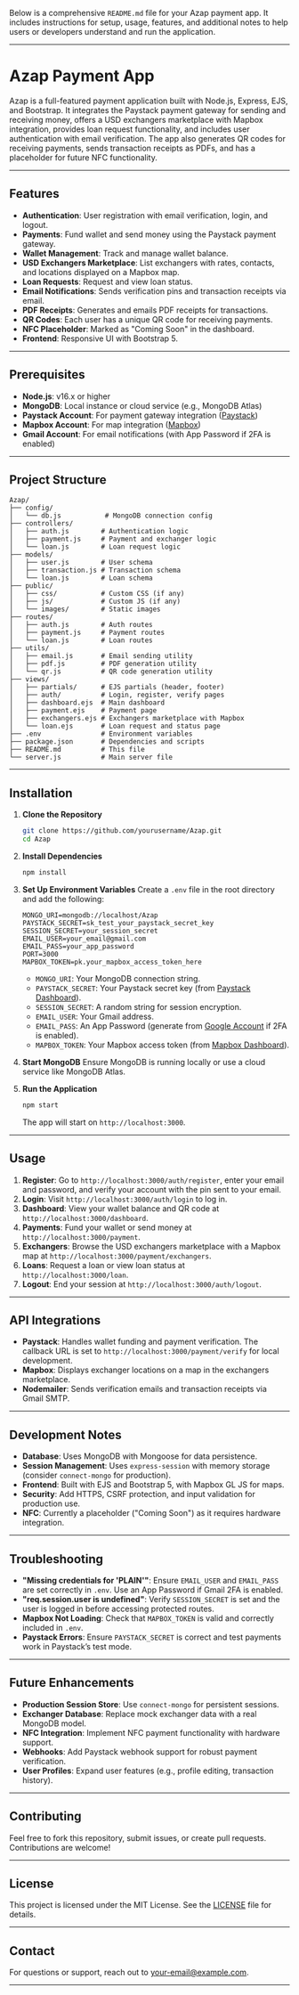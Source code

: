Below is a comprehensive `README.md` file for your Azap payment app. It includes instructions for setup, usage, features, and additional notes to help users or developers understand and run the application.

---

# Azap Payment App

Azap is a full-featured payment application built with Node.js, Express, EJS, and Bootstrap. It integrates the Paystack payment gateway for sending and receiving money, offers a USD exchangers marketplace with Mapbox integration, provides loan request functionality, and includes user authentication with email verification. The app also generates QR codes for receiving payments, sends transaction receipts as PDFs, and has a placeholder for future NFC functionality.

---

## Features

- **Authentication**: User registration with email verification, login, and logout.
- **Payments**: Fund wallet and send money using the Paystack payment gateway.
- **Wallet Management**: Track and manage wallet balance.
- **USD Exchangers Marketplace**: List exchangers with rates, contacts, and locations displayed on a Mapbox map.
- **Loan Requests**: Request and view loan status.
- **Email Notifications**: Sends verification pins and transaction receipts via email.
- **PDF Receipts**: Generates and emails PDF receipts for transactions.
- **QR Codes**: Each user has a unique QR code for receiving payments.
- **NFC Placeholder**: Marked as "Coming Soon" in the dashboard.
- **Frontend**: Responsive UI with Bootstrap 5.

---

## Prerequisites

- **Node.js**: v16.x or higher
- **MongoDB**: Local instance or cloud service (e.g., MongoDB Atlas)
- **Paystack Account**: For payment gateway integration ([Paystack](https://paystack.com/))
- **Mapbox Account**: For map integration ([Mapbox](https://www.mapbox.com/))
- **Gmail Account**: For email notifications (with App Password if 2FA is enabled)

---

## Project Structure

```
Azap/
├── config/
│   └── db.js           # MongoDB connection config
├── controllers/
│   ├── auth.js        # Authentication logic
│   ├── payment.js     # Payment and exchanger logic
│   └── loan.js        # Loan request logic
├── models/
│   ├── user.js        # User schema
│   ├── transaction.js # Transaction schema
│   └── loan.js        # Loan schema
├── public/
│   ├── css/           # Custom CSS (if any)
│   ├── js/            # Custom JS (if any)
│   └── images/        # Static images
├── routes/
│   ├── auth.js        # Auth routes
│   ├── payment.js     # Payment routes
│   └── loan.js        # Loan routes
├── utils/
│   ├── email.js       # Email sending utility
│   ├── pdf.js         # PDF generation utility
│   └── qr.js          # QR code generation utility
├── views/
│   ├── partials/      # EJS partials (header, footer)
│   ├── auth/          # Login, register, verify pages
│   ├── dashboard.ejs  # Main dashboard
│   ├── payment.ejs    # Payment page
│   ├── exchangers.ejs # Exchangers marketplace with Mapbox
│   └── loan.ejs       # Loan request and status page
├── .env               # Environment variables
├── package.json       # Dependencies and scripts
├── README.md          # This file
└── server.js          # Main server file
```

---

## Installation

1. **Clone the Repository**

   ```bash
   git clone https://github.com/yourusername/Azap.git
   cd Azap
   ```

2. **Install Dependencies**

   ```bash
   npm install
   ```

3. **Set Up Environment Variables**
   Create a `.env` file in the root directory and add the following:

   ```
   MONGO_URI=mongodb://localhost/Azap
   PAYSTACK_SECRET=sk_test_your_paystack_secret_key
   SESSION_SECRET=your_session_secret
   EMAIL_USER=your_email@gmail.com
   EMAIL_PASS=your_app_password
   PORT=3000
   MAPBOX_TOKEN=pk.your_mapbox_access_token_here
   ```

   - `MONGO_URI`: Your MongoDB connection string.
   - `PAYSTACK_SECRET`: Your Paystack secret key (from [Paystack Dashboard](https://dashboard.paystack.com/#/settings/developer)).
   - `SESSION_SECRET`: A random string for session encryption.
   - `EMAIL_USER`: Your Gmail address.
   - `EMAIL_PASS`: An App Password (generate from [Google Account](https://myaccount.google.com/security) if 2FA is enabled).
   - `MAPBOX_TOKEN`: Your Mapbox access token (from [Mapbox Dashboard](https://account.mapbox.com/)).

4. **Start MongoDB**
   Ensure MongoDB is running locally or use a cloud service like MongoDB Atlas.

5. **Run the Application**
   ```bash
   npm start
   ```
   The app will start on `http://localhost:3000`.

---

## Usage

1. **Register**: Go to `http://localhost:3000/auth/register`, enter your email and password, and verify your account with the pin sent to your email.
2. **Login**: Visit `http://localhost:3000/auth/login` to log in.
3. **Dashboard**: View your wallet balance and QR code at `http://localhost:3000/dashboard`.
4. **Payments**: Fund your wallet or send money at `http://localhost:3000/payment`.
5. **Exchangers**: Browse the USD exchangers marketplace with a Mapbox map at `http://localhost:3000/payment/exchangers`.
6. **Loans**: Request a loan or view loan status at `http://localhost:3000/loan`.
7. **Logout**: End your session at `http://localhost:3000/auth/logout`.

---

## API Integrations

- **Paystack**: Handles wallet funding and payment verification. The callback URL is set to `http://localhost:3000/payment/verify` for local development.
- **Mapbox**: Displays exchanger locations on a map in the exchangers marketplace.
- **Nodemailer**: Sends verification emails and transaction receipts via Gmail SMTP.

---

## Development Notes

- **Database**: Uses MongoDB with Mongoose for data persistence.
- **Session Management**: Uses `express-session` with memory storage (consider `connect-mongo` for production).
- **Frontend**: Built with EJS and Bootstrap 5, with Mapbox GL JS for maps.
- **Security**: Add HTTPS, CSRF protection, and input validation for production use.
- **NFC**: Currently a placeholder ("Coming Soon") as it requires hardware integration.

---

## Troubleshooting

- **"Missing credentials for 'PLAIN'"**: Ensure `EMAIL_USER` and `EMAIL_PASS` are set correctly in `.env`. Use an App Password if Gmail 2FA is enabled.
- **"req.session.user is undefined"**: Verify `SESSION_SECRET` is set and the user is logged in before accessing protected routes.
- **Mapbox Not Loading**: Check that `MAPBOX_TOKEN` is valid and correctly included in `.env`.
- **Paystack Errors**: Ensure `PAYSTACK_SECRET` is correct and test payments work in Paystack’s test mode.

---

## Future Enhancements

- **Production Session Store**: Use `connect-mongo` for persistent sessions.
- **Exchanger Database**: Replace mock exchanger data with a real MongoDB model.
- **NFC Integration**: Implement NFC payment functionality with hardware support.
- **Webhooks**: Add Paystack webhook support for robust payment verification.
- **User Profiles**: Expand user features (e.g., profile editing, transaction history).

---

## Contributing

Feel free to fork this repository, submit issues, or create pull requests. Contributions are welcome!

---

## License

This project is licensed under the MIT License. See the [LICENSE](LICENSE) file for details.

---

## Contact

For questions or support, reach out to [your-email@example.com](mailto:your-email@example.com).

---
